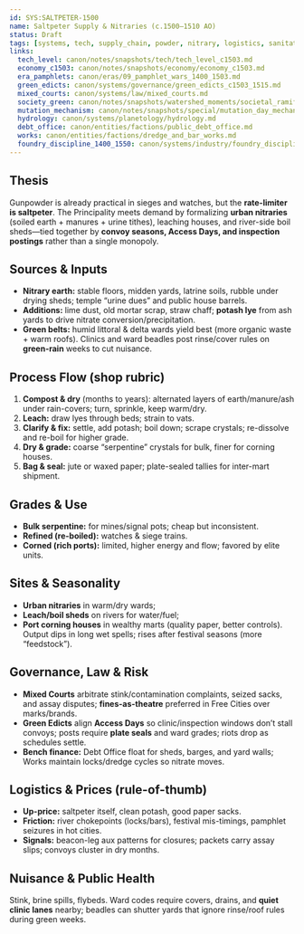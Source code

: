 ```yaml
---
id: SYS:SALTPETER-1500
name: Saltpeter Supply & Nitraries (c.1500–1510 AO)
status: Draft
tags: [systems, tech, supply_chain, powder, nitrary, logistics, sanitation]
links:
  tech_level: canon/notes/snapshots/tech/tech_level_c1503.md
  economy_c1503: canon/notes/snapshots/economy/economy_c1503.md
  era_pamphlets: canon/eras/09_pamphlet_wars_1400_1503.md
  green_edicts: canon/systems/governance/green_edicts_c1503_1515.md
  mixed_courts: canon/systems/law/mixed_courts.md
  society_green: canon/notes/snapshots/watershed_moments/societal_ramifications_green_skies_c1503_1530.md
  mutation_mechanism: canon/notes/snapshots/special/mutation_day_mechanism.md
  hydrology: canon/systems/planetology/hydrology.md
  debt_office: canon/entities/factions/public_debt_office.md
  works: canon/entities/factions/dredge_and_bar_works.md
  foundry_discipline_1400_1550: canon/systems/industry/foundry_discipline_1400_1550.md
---
```


## Thesis
Gunpowder is already practical in sieges and watches, but the **rate-limiter is saltpeter**. The Principality meets demand by formalizing **urban nitraries** (soiled earth + manures + urine tithes), leaching houses, and river-side boil sheds—tied together by **convoy seasons, Access Days, and inspection postings** rather than a single monopoly.

## Sources & Inputs
- **Nitrary earth:** stable floors, midden yards, latrine soils, rubble under drying sheds; temple “urine dues” and public house barrels.
- **Additions:** lime dust, old mortar scrap, straw chaff; **potash lye** from ash yards to drive nitrate conversion/precipitation.
- **Green belts:** humid littoral & delta wards yield best (more organic waste + warm roofs). Clinics and ward beadles post rinse/cover rules on **green-rain** weeks to cut nuisance. 

## Process Flow (shop rubric)
1) **Compost & dry** (months to years): alternated layers of earth/manure/ash under rain-covers; turn, sprinkle, keep warm/dry.  
2) **Leach:** draw lyes through beds; strain to vats.  
3) **Clarify & fix:** settle, add potash; boil down; scrape crystals; re-dissolve and re-boil for higher grade.  
4) **Dry & grade:** coarse “serpentine” crystals for bulk, finer for corning houses.  
5) **Bag & seal:** jute or waxed paper; plate-sealed tallies for inter-mart shipment.

## Grades & Use
- **Bulk serpentine:** for mines/signal pots; cheap but inconsistent.  
- **Refined (re-boiled):** watches & siege trains.  
- **Corned (rich ports):** limited, higher energy and flow; favored by elite units.

## Sites & Seasonality
- **Urban nitraries** in warm/dry wards;  
- **Leach/boil sheds** on rivers for water/fuel;  
- **Port corning houses** in wealthy marts (quality paper, better controls).  
Output dips in long wet spells; rises after festival seasons (more “feedstock”).

## Governance, Law & Risk
- **Mixed Courts** arbitrate stink/contamination complaints, seized sacks, and assay disputes; **fines-as-theatre** preferred in Free Cities over marks/brands.  
- **Green Edicts** align **Access Days** so clinic/inspection windows don’t stall convoys; posts require **plate seals** and ward grades; riots drop as schedules settle.  
- **Bench finance:** Debt Office float for sheds, barges, and yard walls; Works maintain locks/dredge cycles so nitrate moves.

## Logistics & Prices (rule-of-thumb)
- **Up-price:** saltpeter itself, clean potash, good paper sacks.  
- **Friction:** river chokepoints (locks/bars), festival mis-timings, pamphlet seizures in hot cities.  
- **Signals:** beacon-leg aux patterns for closures; packets carry assay slips; convoys cluster in dry months.

## Nuisance & Public Health
Stink, brine spills, flybeds. Ward codes require covers, drains, and **quiet clinic lanes** nearby; beadles can shutter yards that ignore rinse/roof rules during green weeks.
